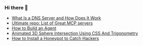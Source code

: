 ### Hi there 👋

<!-- daily.dev BOOKMARKS:START -->
- [What Is a DNS Server and How Does It Work](https://app.daily.dev/posts/tlh4ezix6?utm_source=rss&utm_medium=bookmarks&utm_campaign=PnGboN99PhXCxFrWGGg2C)
- [Ultimate repo: List of Great MCP servers](https://app.daily.dev/posts/IpdrSTzex?utm_source=rss&utm_medium=bookmarks&utm_campaign=PnGboN99PhXCxFrWGGg2C)
- [How to Build an Agent](https://app.daily.dev/posts/Nar2dgA30?utm_source=rss&utm_medium=bookmarks&utm_campaign=PnGboN99PhXCxFrWGGg2C)
- [Animated 3D Sphere Intersection Using CSS And Trigonometry](https://app.daily.dev/posts/zJFJbtrTE?utm_source=rss&utm_medium=bookmarks&utm_campaign=PnGboN99PhXCxFrWGGg2C)
- [How to Install a Honeypot to Catch Hackers](https://app.daily.dev/posts/xG8XHvlC8?utm_source=rss&utm_medium=bookmarks&utm_campaign=PnGboN99PhXCxFrWGGg2C)
<!-- daily.dev BOOKMARKS:END -->

<!--
**dinesh4monto/dinesh4monto** is a ✨ _special_ ✨ repository because its `README.md` (this file) appears on your GitHub profile.

Here are some ideas to get you started:

- 🔭 I’m currently working on ...
- 🌱 I’m currently learning ...
- 👯 I’m looking to collaborate on ...
- 🤔 I’m looking for help with ...
- 💬 Ask me about ...
- 📫 How to reach me: ...
- 😄 Pronouns: ...
- ⚡ Fun fact: ...
-->
